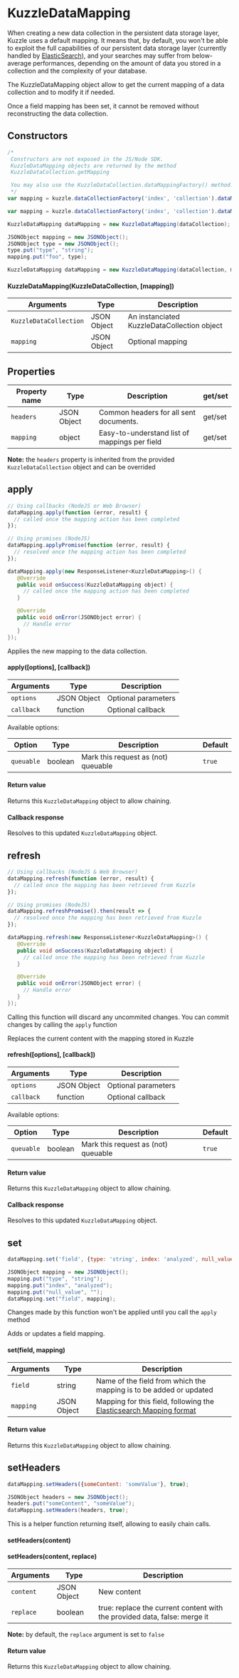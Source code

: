 # KuzzleDataMapping

When creating a new data collection in the persistent data storage layer, Kuzzle uses a default mapping.
It means that, by default, you won't be able to exploit the full capabilities of our persistent data storage layer (currently handled by [ElasticSearch](https://www.elastic.co/products/elasticsearch)), and your searches may suffer from below-average performances, depending on the amount of data you stored in a collection and the complexity of your database.

The KuzzleDataMapping object allow to get the current mapping of a data collection and to modify it if needed.

<aside class="notice">
Once a field mapping has been set, it cannot be removed without reconstructing the data collection.
</aside>

## Constructors

```js
/*
 Constructors are not exposed in the JS/Node SDK.
 KuzzleDataMapping objects are returned by the method
 KuzzleDataCollection.getMapping

 You may also use the KuzzleDataCollection.dataMappingFactory() method:
 */
var mapping = kuzzle.dataCollectionFactory('index', 'collection').dataMappingFactory();

var mapping = kuzzle.dataCollectionFactory('index', 'collection').dataMappingFactory(mapping);
```

```java
KuzzleDataMapping dataMapping = new KuzzleDataMapping(dataCollection);

JSONObject mapping = new JSONObject();
JSONObject type = new JSONObject();
type.put("type", "string");
mapping.put("foo", type);

KuzzleDataMapping dataMapping = new KuzzleDataMapping(dataCollection, mapping);
```


#### KuzzleDataMapping(KuzzleDataCollection, [mapping])

| Arguments | Type | Description |
|---------------|---------|----------------------------------------|
| ``KuzzleDataCollection`` | JSON Object | An instanciated KuzzleDataCollection object |
| ``mapping`` | JSON Object | Optional mapping |

## Properties

| Property name | Type | Description | get/set |
|--------------|--------|-----------------------------------|---------|
| ``headers`` | JSON Object | Common headers for all sent documents. | get/set |
| ``mapping`` | object | Easy-to-understand list of mappings per field | get/set |

**Note:** the ``headers`` property is inherited from the provided ``KuzzleDataCollection`` object and can be overrided

## apply

```js
// Using callbacks (NodeJS or Web Browser)
dataMapping.apply(function (error, result) {
  // called once the mapping action has been completed
});

// Using promises (NodeJS)
dataMapping.applyPromise(function (error, result) {
  // resolved once the mapping action has been completed
});
```

```java
dataMapping.apply(new ResponseListener<KuzzleDataMapping>() {
   @Override
   public void onSuccess(KuzzleDataMapping object) {
     // called once the mapping action has been completed
   }

   @Override
   public void onError(JSONObject error) {
     // Handle error
   }
});
```

Applies the new mapping to the data collection.

#### apply([options], [callback])

| Arguments | Type | Description |
|---------------|---------|----------------------------------------|
| ``options`` | JSON Object | Optional parameters |
| ``callback`` | function | Optional callback |

Available options:

| Option | Type | Description | Default |
|---------------|---------|----------------------------------------|---------|
| ``queuable`` | boolean | Mark this request as (not) queuable | ``true`` |

#### Return value

Returns this `KuzzleDataMapping` object to allow chaining.

#### Callback response

Resolves to this updated `KuzzleDataMapping` object.

## refresh

```js
// Using callbacks (NodeJS & Web Browser)
dataMapping.refresh(function (error, result) {
  // called once the mapping has been retrieved from Kuzzle
});

// Using promises (NodeJS)
dataMapping.refreshPromise().then(result => {
  // resolved once the mapping has been retrieved from Kuzzle
});
```

```java
dataMapping.refresh(new ResponseListener<KuzzleDataMapping>() {
   @Override
   public void onSuccess(KuzzleDataMapping object) {
     // called once the mapping has been retrieved from Kuzzle
   }

   @Override
   public void onError(JSONObject error) {
     // Handle error
   }
});
```

<aside class="warning">
Calling this function will discard any uncommited changes. You can commit changes by calling the <code>apply</code> function
</aside>

Replaces the current content with the mapping stored in Kuzzle

#### refresh([options], [callback])

| Arguments | Type | Description |
|---------------|---------|----------------------------------------|
| ``options`` | JSON Object | Optional parameters |
| ``callback`` | function | Optional callback |

Available options:

| Option | Type | Description | Default |
|---------------|---------|----------------------------------------|---------|
| ``queuable`` | boolean | Mark this request as (not) queuable | ``true`` |

#### Return value

Returns this `KuzzleDataMapping` object to allow chaining.

#### Callback response

Resolves to this updated `KuzzleDataMapping` object.

## set

```js
dataMapping.set('field', {type: 'string', index: 'analyzed', null_value: ''});
```

```java
JSONObject mapping = new JSONObject();
mapping.put("type", "string");
mapping.put("index", "analyzed");
mapping.put("null_value", "");
dataMapping.set("field", mapping);
```

<aside class="notice">Changes made by this function won't be applied until you call the <code>apply</code> method</aside>

Adds or updates a field mapping.

#### set(field, mapping)

| Arguments | Type | Description |
|---------------|---------|----------------------------------------|
| ``field`` | string | Name of the field from which the mapping is to be added or updated |
| ``mapping`` | JSON Object | Mapping for this field, following the [Elasticsearch Mapping format](https://www.elastic.co/guide/en/elasticsearch/reference/1.7/mapping.html)

#### Return value

Returns this `KuzzleDataMapping` object to allow chaining.

## setHeaders

```js
dataMapping.setHeaders({someContent: 'someValue'}, true);
```

```java
JSONObject headers = new JSONObject();
headers.put("someContent", "someValue");
dataMapping.setHeaders(headers, true);
```

This is a helper function returning itself, allowing to easily chain calls.

#### setHeaders(content)

#### setHeaders(content, replace)

| Arguments | Type | Description |
|---------------|---------|----------------------------------------|
| ``content`` | JSON Object | New content |
| ``replace`` | boolean | true: replace the current content with the provided data, false: merge it |

**Note:** by default, the ``replace`` argument is set to ``false``

#### Return value

Returns this `KuzzleDataMapping` object to allow chaining.
